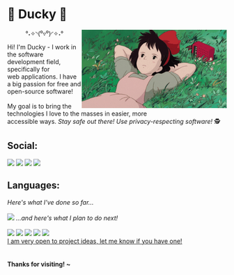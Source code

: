 <h1>🍃 Ducky 🍃</h1>
<img align="right" src="https://github.com/dvcky/dvcky/raw/main/assets/kiki.gif" style="height: 180px;" />
<p align="center">°˖✧◝(⁰▿⁰)◜✧˖°</p>
<p>Hi! I'm Ducky - I work in the software development field, specifically for<br>
web applications. I have a big passion for free and open-source software!<br><br>
My goal is to bring the technologies I love to the masses in easier, more<br>
accessible ways. <i>Stay safe out there! Use privacy-respecting software!</i> 🕵️</p>
<h2>Social:</h2>
<a href="https://discord.com/users/213915368039645184"><img src="https://img.shields.io/badge/discord-5865F2?style=for-the-badge&logo=discord&logoColor=white"></a>
<a href="https://matrix.to/#/@dvcky:matrix.org"><img src="https://img.shields.io/badge/element-0DBD8B?style=for-the-badge&logo=element&logoColor=white"></a>
<a href="http://steamcommunity.com/profiles/76561198267244200"><img src="https://img.shields.io/badge/steam-000000?style=for-the-badge&logo=steam&logoColor=white"></a>
<a href="https://dvcky.github.io"><img src="https://img.shields.io/badge/website-FF7139?style=for-the-badge&logo=firefoxbrowser&logoColor=white"></a>
<h2>Languages:</h2>
<i>Here's what I've done so far...</i><br><br>
<img src="https://github-readme-stats.vercel.app/api/top-langs/?username=dvcky&hide_title=true&card_width=360&langs_count=10&layout=compact">
<i>...and here's what I plan to do next!</i><br><br>
<a href="https://go.dev/"><img src="https://img.shields.io/badge/hugo-FF4088?style=for-the-badge&logo=hugo&logoColor=white"></a>
<a href="https://www.oracle.com/java/"><img src="https://img.shields.io/badge/java-f8981d?style=for-the-badge&logo=openjdk&logoColor=white"></a>
<a href="https://www.qt.io/"><img src="https://img.shields.io/badge/qt-41CD52?style=for-the-badge&logo=qt&logoColor=white"></a>
<a href="https://www.ruby-lang.org/"><img src="https://img.shields.io/badge/ruby-CC342D?style=for-the-badge&logo=ruby&logoColor=white"></a>
<a href="https://www.sqlite.org/"><img src="https://img.shields.io/badge/sqlite-003B57?style=for-the-badge&logo=sqlite&logoColor=white"></a><br>
<ins>I am very open to project ideas, let me know if you have one!</ins><br><br>
<h4>Thanks for visiting! ~</h4>
